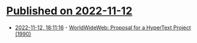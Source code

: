 # [Published on 2022-11-12](index.md)

* [2022-11-12, 18:11:16](https://news.ycombinator.com/item?id=33575479) - [WorldWideWeb: Proposal for a HyperText Project (1990)](https://www.w3.org/Proposal.html)

